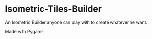 # Isometric-Tiles-Builder
An Isometric Builder anyone can play with to create whatever he want.

Made with Pygame.
